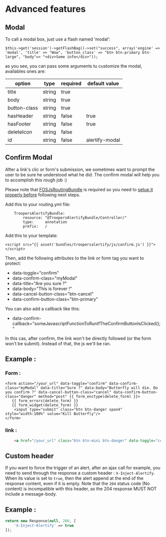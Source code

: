 # Advanced features

## Modal

To call a modal box, just use a flash named 'modal':

    $this->get('session')->getFlashBag()->set("success", array('engine' => 'modal', 'title' => "Wow", 'button_class' => "btn btn-primary btn-large", "body"=> "<div>Some info</div>"));

as you see, you can pass some arguments tu customize the modal, availables ones are:

|option      |type  |required|default value |
|------------|------|--------|--------------|
|title       |string| true   |              |
|body        |string| true   |              |
|button-class|string| true   |              |
|hasHeader   |string| false  | true         |
|hasFooter   |string| false  | true         |
|deleteIcon  |string| false  |              |
|id          |string| false  |alertify-modal|


## Confirm Modal

After a link's clic or form's submission, we sometimes want to prompt the user to be sure he understood what he did.
The confirm modal will help you to accomplish this rough job :)

Please note that [FOSJsRoutingBundle](https://github.com/FriendsOfSymfony/FOSJsRoutingBundle/blob/master/Resources/doc/index.md#installation)
is required so you need to [setup it properly before](https://github.com/FriendsOfSymfony/FOSJsRoutingBundle/blob/master/Resources/doc/index.md#installation) following next steps.

Add this to your routing.yml file:

```
    TroopersAlertifyBundle:
        resource: "@TroopersAlertifyBundle/Controller/"
        type:     annotation
        prefix:   /
```

Add this to your template:

    <script src="{{ asset('bundles/troopersalertify/js/confirm.js') }}"></script>

Then, add the following attributes to the link or form tag you want to protect:

- data-toggle="confirm"
- data-confirm-class="myModal"
- data-title="Are you sure ?"
- data-body="This is forever !"
- data-cancel-button-class="btn-cancel"
- data-confirm-button-class="btn-primary"

You can also add a callback like this:

- data-confirm-callback="someJavascriptFunctionToRunIfTheConfirmButtonIsClicked();"

In this cas, after confirm, the link won't be directly followed (or the form won't be submit).
Instead of that, the js we'll be ran.

## Example :

### Form :

    <form action="/your_url" data-toggle="confirm" data-confirm-class="myModal" data-title="Sure ?" data-body="Butterfly will die. Do you confirm ?" data-cancel-button-class="cancel" data-confirm-button-class="danger" method="post" {{ form_enctype(delete_form) }}>
       {{ form_errors(delete_form) }}
       {{ form_widget(delete_form) }}
        <input type="submit" class="btn btn-danger span4" style="width:100%" value="Kill Butterfly"/>
    </form>

### link :

```html
    <a href="/your_url" class="btn btn-mini btn-danger" data-toggle="confirm" data-title="Are you sure ?" data-body="Kittens will suffer ! Do you confirm ?" data-cancel-button-class="cancel" data-confirm-button-class="danger">Burn some cats</a>
```

## Custom header

If you want to force the trigger of an alert, after an ajax call for example, you need to send through the response a custom header : `X-Inject-Alertify`.  When its value is set to `true`, then the alert append at the end of the response content, even if it is empty. Note that the `204` status code (No content) is incompatible with this header, as the 204 response MUST NOT include a message-body.

## Example :

```php
return new Response(null, 200, [
	'X-Inject-Alertify' => true
]);
```